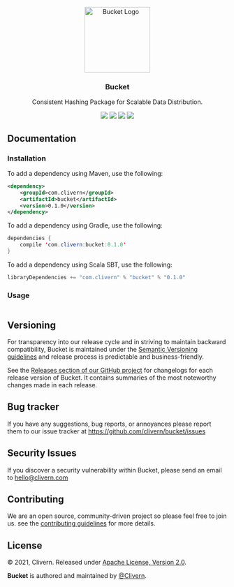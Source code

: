 <p align="center">
	<img alt="Bucket Logo" src="https://raw.githubusercontent.com/Clivern/Bucket/main/images/logo.png" height="150" />
	<h3 align="center">Bucket</h3>
	<p align="center">Consistent Hashing Package for Scalable Data Distribution.</p>
	<p align="center">
		<a href="http://www.javadoc.io/doc/com.clivern/bucket"><img src="http://www.javadoc.io/badge/com.clivern/bucket.svg"></a>
		<a href="https://travis-ci.org/Clivern/Bucket"><img src="https://travis-ci.org/Clivern/Bucket.svg?branch=main"></a>
		<a href="https://mvnrepository.com/artifact/com.clivern/bucket/0.1.0"><img src="https://img.shields.io/maven-central/v/com.clivern/bucket.svg"></a>
		<a href="https://github.com/Clivern/Bucket/blob/main/LICENSE"><img src="https://img.shields.io/badge/LICENSE-Apache_2.0-orange.svg"></a>
	</p>
</p>


## Documentation

### Installation

To add a dependency using Maven, use the following:
```xml
<dependency>
    <groupId>com.clivern</groupId>
    <artifactId>bucket</artifactId>
    <version>0.1.0</version>
</dependency>
```

To add a dependency using Gradle, use the following:
```java
dependencies {
    compile 'com.clivern:bucket:0.1.0'
}
```

To add a dependency using Scala SBT, use the following:
```java
libraryDependencies += "com.clivern" % "bucket" % "0.1.0"
```


### Usage

```java

```

## Versioning

For transparency into our release cycle and in striving to maintain backward compatibility, Bucket is maintained under the [Semantic Versioning guidelines](https://semver.org/) and release process is predictable and business-friendly.

See the [Releases section of our GitHub project](https://github.com/clivern/bucket/releases) for changelogs for each release version of Bucket. It contains summaries of the most noteworthy changes made in each release.


## Bug tracker

If you have any suggestions, bug reports, or annoyances please report them to our issue tracker at https://github.com/clivern/bucket/issues


## Security Issues

If you discover a security vulnerability within Bucket, please send an email to [hello@clivern.com](mailto:hello@clivern.com)


## Contributing

We are an open source, community-driven project so please feel free to join us. see the [contributing guidelines](CONTRIBUTING.md) for more details.


## License

© 2021, Clivern. Released under [Apache License, Version 2.0](https://www.apache.org/licenses/LICENSE-2.0).

**Bucket** is authored and maintained by [@Clivern](http://github.com/clivern).

